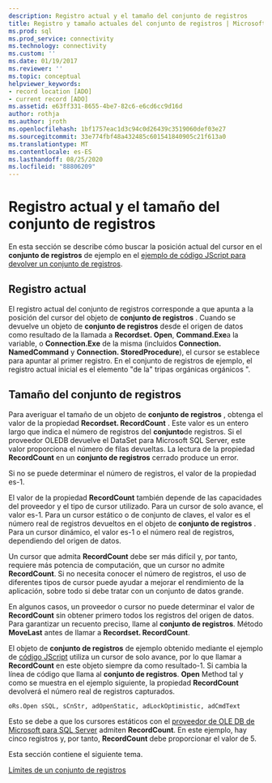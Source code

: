 ```yaml
---
description: Registro actual y el tamaño del conjunto de registros
title: Registro y tamaño actuales del conjunto de registros | Microsoft Docs
ms.prod: sql
ms.prod_service: connectivity
ms.technology: connectivity
ms.custom: ''
ms.date: 01/19/2017
ms.reviewer: ''
ms.topic: conceptual
helpviewer_keywords:
- record location [ADO]
- current record [ADO]
ms.assetid: e63ff331-8655-4be7-82c6-e6cd6cc9d16d
author: rothja
ms.author: jroth
ms.openlocfilehash: 1bf1757eac1d3c94c0d26439c3519060def03e27
ms.sourcegitcommit: 33e774fbf48a432485c601541840905c21f613a0
ms.translationtype: MT
ms.contentlocale: es-ES
ms.lasthandoff: 08/25/2020
ms.locfileid: "88806209"
---
```

# <a name="current-record-and-size-of-recordset"></a>Registro actual y el tamaño del conjunto de registros
En esta sección se describe cómo buscar la posición actual del cursor en el **conjunto de registros** de ejemplo en el [ejemplo de código JScript para devolver un conjunto de registros](./jscript-code-example-to-return-a-recordset.md).  
  
## <a name="current-record"></a>Registro actual  
 El registro actual del conjunto de registros corresponde a que apunta a la posición del cursor del objeto de **conjunto de registros** . Cuando se devuelve un objeto de **conjunto de registros** desde el origen de datos como resultado de la llamada a **Recordset. Open**, **Command.Exe**a la variable, o **Connection.Exe** de la misma (incluidos **Connection. NamedCommand** y **Connection. StoredProcedure**), el cursor se establece para apuntar al primer registro. En el conjunto de registros de ejemplo, el registro actual inicial es el elemento "de la" tripas orgánicas orgánicos ".  
  
## <a name="size-of-recordset"></a>Tamaño del conjunto de registros  
 Para averiguar el tamaño de un objeto de **conjunto de registros** , obtenga el valor de la propiedad **Recordset. RecordCount** . Este valor es un entero largo que indica el número de registros del **conjunto**de registros. Si el proveedor OLEDB devuelve el DataSet para Microsoft SQL Server, este valor proporciona el número de filas devueltas. La lectura de la propiedad **RecordCount** en un **conjunto de registros** cerrado produce un error.  
  
 Si no se puede determinar el número de registros, el valor de la propiedad es-1.  
  
 El valor de la propiedad **RecordCount** también depende de las capacidades del proveedor y el tipo de cursor utilizado. Para un cursor de solo avance, el valor es-1. Para un cursor estático o de conjunto de claves, el valor es el número real de registros devueltos en el objeto de **conjunto de registros** . Para un cursor dinámico, el valor es-1 o el número real de registros, dependiendo del origen de datos.  
  
 Un cursor que admita **RecordCount** debe ser más difícil y, por tanto, requiere más potencia de computación, que un cursor no admite **RecordCount**. Si no necesita conocer el número de registros, el uso de diferentes tipos de cursor puede ayudar a mejorar el rendimiento de la aplicación, sobre todo si debe tratar con un conjunto de datos grande.  
  
 En algunos casos, un proveedor o cursor no puede determinar el valor de **RecordCount** sin obtener primero todos los registros del origen de datos. Para garantizar un recuento preciso, llame al **conjunto de registros**. Método **MoveLast** antes de llamar a **Recordset. RecordCount**.  
  
 El objeto de **conjunto de registros** de ejemplo obtenido mediante el ejemplo de [código JScript](./jscript-code-example-to-return-a-recordset.md) utiliza un cursor de solo avance, por lo que llamar a **RecordCount** en este objeto siempre da como resultado-1. Si cambia la línea de código que llama al **conjunto de registros**. **Open** Method tal y como se muestra en el ejemplo siguiente, la propiedad **RecordCount** devolverá el número real de registros capturados.  
  
```  
oRs.Open sSQL, sCnStr, adOpenStatic, adLockOptimistic, adCmdText   
```  
  
 Esto se debe a que los cursores estáticos con el [proveedor de OLE DB de Microsoft para SQL Server](../appendixes/microsoft-ole-db-provider-for-sql-server.md) admiten **RecordCount**. En este ejemplo, hay cinco registros y, por tanto, **RecordCount** debe proporcionar el valor de 5.  
  
 Esta sección contiene el siguiente tema.  
  
 [Límites de un conjunto de registros](./boundaries-of-a-recordset.md)